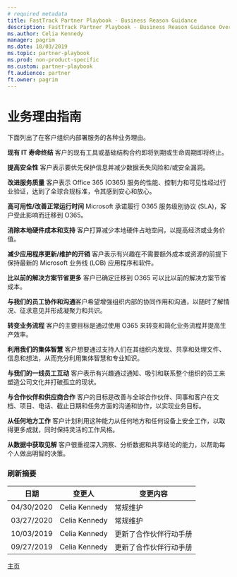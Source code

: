 ```yaml
---
# required metadata  
title: FastTrack Partner Playbook - Business Reason Guidance
description: FastTrack Partner Playbook - Business Reason Guidance Overview
ms.author: Celia Kennedy
manager: pagrim
ms.date: 10/03/2019  
ms.topic: partner-playbook  
ms.prod: non-product-specific  
ms.custom: partner-playbook  
ft.audience: partner
ft.owner: pagrim
---
```


# 业务理由指南

下面列出了在客户组织内部署服务的各种业务理由。

**现有 IT 寿命终结**
客户的现有工具或基础结构合约即将到期或生命周期即将终止。

**提高安全性**
客户表示要优先保护信息并减少数据丢失风险和/或安全漏洞。

**改进服务质量**
客户表示 Office 365 (O365) 服务的性能、控制力和可见性经过行业验证，达到了全球合规标准，令其感到安心和放心。

**高可用性/改善正常运行时间**
Microsoft 承诺履行 O365 服务级别协议 (SLA)，客户受此影响而迁移到 ​O365。

**消除本地硬件成本和支持**
客户打算减少本地硬件占地空间，以提高经济或业务价值。

**减少应用程序更新/维护的开销**
客户表示有兴趣在不需要额外成本或资源的前提下保持最新的 Microsoft 业务线 (LOB) 应用程序和软件。

**比以前的解决方案节省更多**
客户已确定迁移到 O365 可以比以前的解决方案节省成本。

**与我们的员工协作和沟通​**
客户希望增强组织内部的协同作用和沟通，以随时了解情况、征求意见并形成凝聚力和共识。

**转变业务流程**
客户的主要目标是通过使用 O365 来转变和简化业务流程并提高生产效率。

**利用我们的集体智慧**
客户想要通过支持人们在其组织内发现、共享和处理文件、信息和想法，从而充分利用集体智慧和专业知识。

**与我们的一线员工互动**
客户表示有兴趣通过通知、吸引和联系整个组织的员工来塑造公司文化并打破孤立的现状。

**与合作伙伴和供应商合作**
客户的目标是改善与全球合作伙伴、同事和客户在文档、项目、电话、截止日期和任务方面的沟通和协作，以实现业务目标。

**从任何地方工作**
客户计划利用这种能力从任何地方和任何设备上安全工作，以取得更多成就，同时保持灵活的工作风格。

**从数据中获取见解**
客户很重视深入洞察、分析数据和共享结论的能力，以帮助每个人做出明智的决策。

### 刷新摘要

|日期|变更人|变更内容|
|---------|---------------|----------------------------|
|04/30/2020| Celia Kennedy|  常规维护|
|03/27/2020| Celia Kennedy| 常规维护|
|10/03/2019| Celia Kennedy| 更新了合作伙伴行动手册|
|09/27/2019| Celia Kennedy| 更新了合作伙伴行动手册|

[主页](http://partner-docs.microsoft.com)
